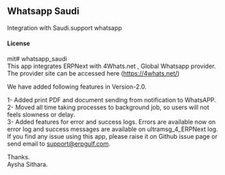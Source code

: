 ## Whatsapp Saudi

Integration with Saudi.support whatsapp

#### License

mit# whatsapp_saudi<br>
This app integrates ERPNext with  4Whats.net ,  Global   Whatsapp provider. The provider site can be accessed here (https://4whats.net/)



We have added following features in Version-2.0.

1- Added print PDF and document sending from notification to WhatsAPP.<br>
2- Moved all time taking processes to background job, so users will not feels slowness or delay.<br>
3- Added features for error and success logs. Errors are available now on error log and success messages are available on ultramsg_4_ERPNext log.<br>
If you find any issue using this app, please raise it on Github issue page or send email to support@erpgulf.com.

Thanks.<br>
Aysha Sithara.